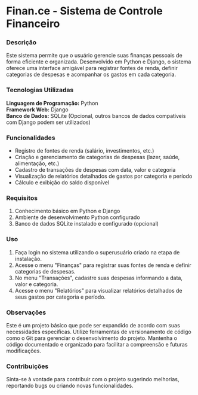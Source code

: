<h1>Finan.ce - Sistema de Controle Financeiro</h1>
<h3>Descrição</h3>

Este sistema permite que o usuário gerencie suas finanças pessoais de forma eficiente e organizada. Desenvolvido em Python e Django, o sistema oferece uma interface amigável para registrar fontes de renda, definir categorias de despesas e acompanhar os gastos em cada categoria.

<h3>Tecnologias Utilizadas</h3>

<b>Linguagem de Programação:</b> Python<br>
<b>Framework Web:</b> Django<br>
<b>Banco de Dados:</b> SQLite (Opcional, outros bancos de dados compatíveis com Django podem ser utilizados)<br>

<h3>Funcionalidades</h3>

<ul>
<li>Registro de fontes de renda (salário, investimentos, etc.)</li>
<li>Criação e gerenciamento de categorias de despesas (lazer, saúde, alimentação, etc.)</li>
<li>Cadastro de transações de despesas com data, valor e categoria</li>
<li>Visualização de relatórios detalhados de gastos por categoria e período</li>
<li>Cálculo e exibição do saldo disponível</li>
</ul>

<h3>Requisitos</h3>

<ol>
<li>Conhecimento básico em Python e Django</li>
<li>Ambiente de desenvolvimento Python configurado</li>
<li>Banco de dados SQLite instalado e configurado (opcional)</li>
</ol>

<h3>Uso</h3>

<ol>
<li>Faça login no sistema utilizando o superusuário criado na etapa de instalação.</li>
<li>Acesse o menu "Finanças" para registrar suas fontes de renda e definir categorias de despesas.</li>
<li>No menu "Transações", cadastre suas despesas informando a data, valor e categoria.</li>
<li>Acesse o menu "Relatórios" para visualizar relatórios detalhados de seus gastos por categoria e período.</li>
</ol>

<h3>Observações</h3>

Este é um projeto básico que pode ser expandido de acordo com suas necessidades específicas.
Utilize ferramentas de versionamento de código como o Git para gerenciar o desenvolvimento do projeto.
Mantenha o código documentado e organizado para facilitar a compreensão e futuras modificações.

<h3>Contribuições</h3>

Sinta-se à vontade para contribuir com o projeto sugerindo melhorias, reportando bugs ou criando novas funcionalidades.
